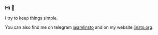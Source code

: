 ### Hi 👋

I try to keep things simple.

You can also find me on telegram [@amlinsto](https://t.me/amlinsto) and on my website [linsto.org](https://linsto.org/).

<!---
amlinsto/amlinsto is a ✨ special ✨ repository because its `README.md` (this file) appears on your GitHub profile.
You can click the Preview link to take a look at your changes.
--->
